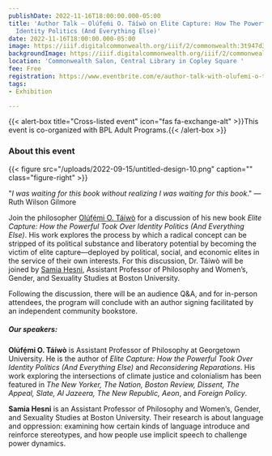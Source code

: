 ```yaml
---
publishDate: 2022-11-16T18:00:00.000-05:00
title: 'Author Talk — Olúfẹ́mi O. Táíwò on Elite Capture: How The Powerful Took Over
  Identity Politics (And Everything Else)'
date: 2022-11-16T18:00:00.000-05:00
image: https://iiif.digitalcommonwealth.org/iiif/2/commonwealth:3t947d369/377,803,3378,1799/,1200/0/default.jpg
backgroundImage: https://iiif.digitalcommonwealth.org/iiif/2/commonwealth:3t947d369/377,803,3378,1799/,1200/0/default.jpg
location: 'Commonwealth Salon, Central Library in Copley Square '
fee: Free
registration: https://www.eventbrite.com/e/author-talk-with-olufemi-o-taiwo-on-elite-capture-tickets-419828557517
tags:
- Exhibition

---
```

{{< alert-box title="Cross-listed event" icon="fas fa-exchange-alt" >}}This event is co-organized with BPL Adult Programs.{{< /alert-box >}}

### About this event

{{< figure src="/uploads/2022-09-15/untitled-design-10.png" caption="" class="figure-right" >}}

"_I was waiting for this book without realizing I was waiting for this book_." — Ruth Wilson Gilmore

Join the philosopher [Olúfẹ́mi O. Táíwò](http://www.olufemiotaiwo.com) for a discussion of his new book _Elite Capture: How the Powerful Took Over Identity Politics (And Everything Else)_. His work explores the process by which a radical concept can be stripped of its political substance and liberatory potential by becoming the victim of elite capture—deployed by political, social, and economic elites in the service of their own interests. For this discussion, Dr. Táíwò will be joined by [Samia Hesni](http://www.samiahesni.com/), Assistant Professor of Philosophy and Women’s, Gender, and Sexuality Studies at Boston University.

Following the discussion, there will be an audience Q&A, and for in-person attendees, the program will conclude with an author signing facilitated by an independent community bookstore.

##### Our speakers:

**Olúfẹ́mi O. Táíwò** is Assistant Professor of Philosophy at Georgetown University. He is the author of _Elite Capture: How the Powerful Took Over Identity Politics (And Everything Else)_ and _Reconsidering Reparations_. His work exploring the intersections of climate justice and colonialism has been featured in _The New Yorker, The Nation, Boston Review, Dissent, The Appeal, Slate, Al Jazeera, The New Republic, Aeon_, and _Foreign Policy_.

**Samia Hesni** is an Assistant Professor of Philosophy and Women’s, Gender, and Sexuality Studies at Boston University. Their research is about language and oppression: examining how certain kinds of language introduce and reinforce stereotypes, and how people use implicit speech to challenge power dynamics.